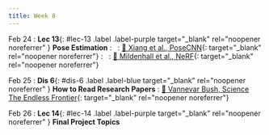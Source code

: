 ```yaml
---
title: Week 8
---
```




Feb 24
: **Lec 13**{: #lec-13 .label .label-purple target="_blank" rel="noopener noreferrer" } **Pose Estimation**
: &nbsp;
  : [📖 Xiang et al., PoseCNN](https://arxiv.org/abs/1711.00199){: target="_blank" rel="noopener noreferrer"}
: &nbsp;
  : [📖 Mildenhall et al., NeRF](https://arxiv.org/abs/2003.08934){: target="_blank" rel="noopener noreferrer"}


Feb 25
: **Dis 6**{: #dis-6 .label .label-blue target="_blank" rel="noopener noreferrer" } **How to Read Research Papers**
  : [📖 Vannevar Bush, Science The Endless Frontier](https://www.nsf.gov/od/lpa/nsf50/vbush1945.htm){: target="_blank" rel="noopener noreferrer"}



Feb 26
: **Lec 14**{: #lec-14 .label .label-purple target="_blank" rel="noopener noreferrer" } **Final Project Topics**






